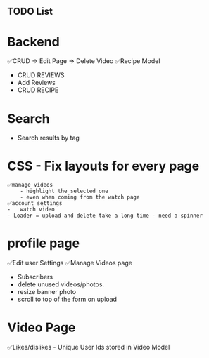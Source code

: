 ## TODO List


# Backend
✅CRUD => Edit Page => Delete Video
✅Recipe Model
- CRUD REVIEWS
- Add Reviews
- CRUD RECIPE

# Search
- Search results by tag

# CSS - Fix layouts for every page
    ✅manage videos
        - highlight the selected one
        - even when coming from the watch page
    ✅account settings
    -   watch video
    - Loader = upload and delete take a long time - need a spinner

# profile page
✅Edit user Settings 
✅Manage Videos page 
- Subscribers
- delete unused videos/photos.
- resize banner photo
- scroll to top of the form on upload

# Video Page
✅Likes/dislikes - Unique User Ids stored in Video Model
